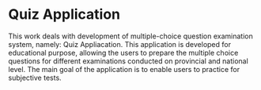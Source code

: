 # Quiz Application

This work deals with development of multiple-choice question examination system,
namely: Quiz Appliacation. This application is developed for educational purpose,
allowing the users to prepare the multiple choice questions for different examinations conducted on provincial and national level. 
The main goal of the application is to enable users to practice for subjective tests.
